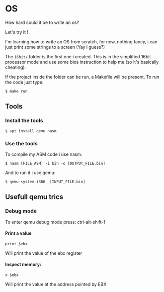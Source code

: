 # OS

How hard could it be to write an os?

Let's try it !

I'm learning how to write an OS from scratch, for now, nothing fancy, i can just print some strings to a screen (Yay i guess?)

The `16bit/` folder is the first one i created. This is in the simplified 16bit processor mode and use some bios instruction to help me (so it's basically cheating).

If the project inside the folder can be run, a Makefile will be present. To run the code just type:

```shell
$ make run
```

## Tools

### Install the tools

```
$ apt install qemu nasm
```

### Use the tools

To compile my ASM code i use nasm:

```shell
$ nasm [FILE.ASM] -i bin -o [OUTPUT_FILE.bin]
```

And to run it i use qemu:

```shell
$ qemu-system-i386  [INPUT_FILE.bin]
```

## Usefull qemu trics

### Debug mode

To enter qemu debug mode press: ctrl-alt-shift-1

#### Print a value

```
print $ebx
```

Will print the value of the ebx register

#### Inspect memory:

```
x $ebx
```

Will print the value at the address pointed by EBX

